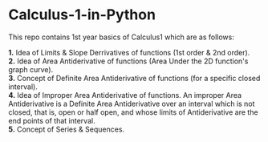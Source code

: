 # Calculus-1-in-Python
This repo contains 1st year basics of Calculus1 which are as follows:

**1.** Idea of Limits & Slope Derrivatives of functions (1st order & 2nd order).<br>
**2.** Idea of Area Antiderivative of functions (Area Under the 2D function's graph curve).<br>
**3.** Concept of Definite Area Antiderivative of functions (for a specific closed interval).<br>
**4.** Idea of Improper Area Antiderivative of functions. An improper Area Antiderivative is a Definite Area Antiderivative over an interval which is not closed, that is, open or half open, and whose limits of Antiderivative are the end points of that interval.<br>
**5.** Concept of Series & Sequences.<br>

